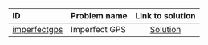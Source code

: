 | ID | Problem name | Link to solution |
|:---|:---|:---:|
| [imperfectgps](https://open.kattis.com/problems/imperfectgps) | Imperfect GPS | [Solution](https://github.com/versenyi98/kattis-solutions/tree/main/solutions/imperfectgps)|
